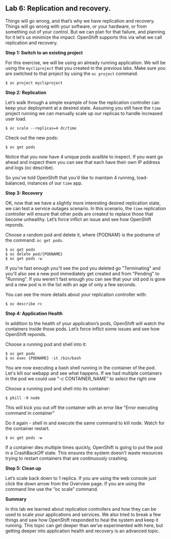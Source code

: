 ## Lab 6: Replication and recovery.
Things will go wrong, and that’s why we have replication and recovery. Things will go wrong with your software, or your hardware, or from something out of your control. But we can plan for that failure, and planning for it let’s us minimize the impact. OpenShift supports this via what we call replication and recovery.


**Step 1: Switch to an existing project**

For this exercise, we will be using an already running application. We will be using the `mycliproject` that you created in the previous labs. Make sure you are switched to that project by using the `oc project` command.

```
$ oc project mycliproject
```


**Step 2: Replication**

Let’s walk through a simple example of how the replication controller can keep your deployment at a desired state. Assuming you still have the `time` project running we can manually scale up our replicas to handle increased user load.

```
$ oc scale --replicas=4 dc/time
```
 Check out the new pods:
```
$ oc get pods
```

Notice that you now have 4 unique pods availble to inspect. If you want go ahead and inspect them you can see that each have their own IP address and logs (oc describe).

So you’ve told OpenShift that you’d like to maintain 4 running, load-balanced, instances of our `time` app.

**Step 3: Recovery**

OK, now that we have a slightly more interesting desired replication state, we can test a service outages scenario. In this scenario, the `time` replication controller will ensure that other pods are created to replace those that become unhealthy. Let’s force inflict an issue and see how OpenShift reponds.

Choose a random pod and delete it, where {PODNAM} is the podname of the command: ``oc get pods``.
```
$ oc get pods
$ oc delete pod/{PODNAME}
$ oc get pods -w
```
If you're fast enough you'll see the pod you deleted go "Terminating" and you'll also see a new pod immediately get created and from "Pending" to "Running". If you weren't fast enough you can see that your old pod is gone and a new pod is in the list with an age of only a few seconds. 

You can see the more details about your replication controller with: 
```
$ oc describe rc
```
**Step 4: Application Health**

In addition to the health of your application’s pods, OpenShift will watch the containers inside those pods. Let’s force inflict some issues and see how OpenShift reponds.

Choose a running pod and shell into it:
```
$ oc get pods
$ oc exec {PODNAME} -it /bin/bash
```
You are now executing a bash shell running in the container of the pod. Let's kill our webapp and see what happens. 
If we had multiple containers in the pod we could use "-c CONTAINER_NAME" to select the right one 

Choose a running pod and shell into its container:
```
$ pkill -9 node
```
This will kick you out off the container with an error like "Error executing command in container" 

Do it again - shell in and execute the same command to kill node.
Watch for the container restart.
```
$ oc get pods -w
```
If a container dies multiple times quickly, OpenShift is going to put the pod in a CrashBackOff state. This ensures the system doesn't waste resources trying to restart containers that are continuously crashing.

**Step 5: Clean up**

Let’s scale back down to 1 replica. If you are using the web console just click the down arrow from the Overview page. If you are using the command line use the “oc scale” command.

**Summary**

In this lab we learned about replication controllers and how they can be used to scale your applications and services. We also tried to break a few things and saw how OpenShift responded to heal the system and keep it running. This topic can get deeper than we’ve experimented with here, but getting deeper into application health and recovery is an advanced topic.
